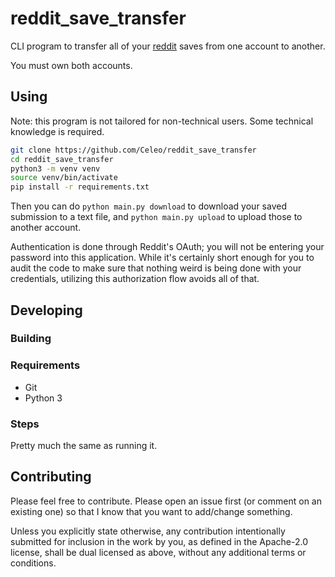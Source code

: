 # reddit_save_transfer

CLI program to transfer all of your [reddit](https://old.reddit.com) saves from one account to another.

You must own both accounts.

## Using

Note: this program is not tailored for non-technical users. Some technical knowledge is required.

```sh
git clone https://github.com/Celeo/reddit_save_transfer
cd reddit_save_transfer
python3 -m venv venv
source venv/bin/activate
pip install -r requirements.txt
```

Then you can do `python main.py download` to download your saved submission to a text file, and `python main.py upload` to upload those to another account.

Authentication is done through Reddit's OAuth; you will not be entering your password into this application. While it's certainly short enough for you to audit the code to make sure that nothing weird is being done with your credentials, utilizing this authorization flow avoids all of that.

## Developing

### Building

### Requirements

* Git
* Python 3

### Steps

Pretty much the same as running it.

## Contributing

Please feel free to contribute. Please open an issue first (or comment on an existing one) so that I know that you want to add/change something.

Unless you explicitly state otherwise, any contribution intentionally submitted for inclusion in the work by you, as defined in the Apache-2.0 license,
shall be dual licensed as above, without any additional terms or conditions.
